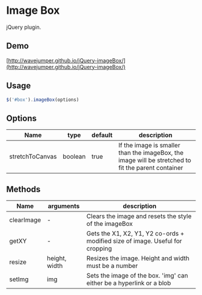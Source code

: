 # Image Box

jQuery plugin.

## Demo

[http://wavejumper.github.io/jQuery-imageBox/](http://wavejumper.github.io/jQuery-imageBox/)

## Usage

```javascript
$('#box').imageBox(options)
```

## Options

| Name | type | default | description |
| ---- | ----| -------- | ----------- |
| stretchToCanvas | boolean | true | If the image is smaller than the imageBox, the image will be stretched to fit the parent container |

## Methods

| Name       | arguments                 | description                                                                   |
| ---------- | ------------------------- | ----------------------------------------------------------------------------- |
| clearImage | -                         | Clears the image and resets the style of the imageBox                         | 
| getXY      | -                         | Gets the X1, X2, Y1, Y2 co-ords + modified size of image. Useful for cropping | 
| resize     | height, width             | Resizes the image. Height and width must be a number                          | 
| setImg     | img                       | Sets the image of the box. 'img' can either be a hyperlink or a blob          |
